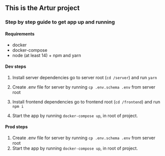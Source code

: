 ## This is the Artur project 

### Step by step guide to get app up and running

#### Requirements
- docker
- docker-compose
- node (at least 14) + npm and yarn


#### Dev steps
1. Install server dependencies go to server root 
   (`cd /server`) and run `yarn`

2. Create .env file for server by running `cp .env.schema .env`
  from server root
   
3. Install frontend dependencies go to frontend root 
   (`cd /frontend`) and run `npm i`
4. Start the app by running `docker-compose up`, in root of project.


#### Prod steps
1. Create .env file for server by running `cp .env.schema .env`
   from server root
2. Start the app by running `docker-compose up`, in root of project.
